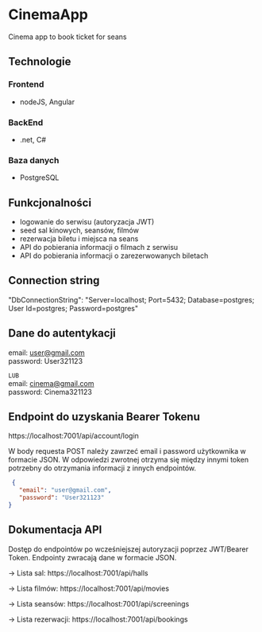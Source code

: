 # CinemaApp
Cinema app to book ticket for seans

## Technologie
### Frontend
- nodeJS, Angular

### BackEnd
- .net, C#

### Baza danych
- PostgreSQL

## Funkcjonalności
- logowanie do serwisu (autoryzacja JWT)
- seed sal kinowych, seansów, filmów 
- rezerwacja biletu i miejsca na seans
- API do pobierania informacji o filmach z serwisu
- API do pobierania informacji o zarezerwowanych biletach 

## Connection string 
"DbConnectionString": "Server=localhost; Port=5432; Database=postgres; User Id=postgres; Password=postgres"

## Dane do autentykacji
email: user@gmail.com  
password: User321123  

`LUB`     
email: cinema@gmail.com  
password: Cinema321123

## Endpoint do uzyskania Bearer Tokenu
https://localhost:7001/api/account/login   

W body requesta POST należy zawrzeć email i password użytkownika w formacie JSON. W odpowiedzi zwrotnej otrzyma się między innymi token potrzebny do otrzymania informacji z innych endpointów.
 ```json
  {
    "email": "user@gmail.com",
    "password": "User321123"
}
  ```
## Dokumentacja API
Dostęp do endpointów po wcześniejszej autoryzacji poprzez JWT/Bearer Token. 
Endpointy zwracają dane w formacie JSON.

-> Lista sal:
https://localhost:7001/api/halls

-> Lista filmów:
https://localhost:7001/api/movies

-> Lista seansów:
https://localhost:7001/api/screenings

-> Lista rezerwacji:
https://localhost:7001/api/bookings
